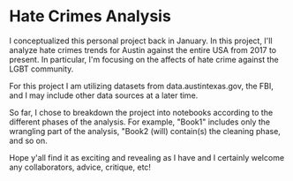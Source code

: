 # Hate Crimes Analysis
I conceptualized this personal project back in January. In this project, I'll analyze hate crimes trends for Austin against the entire USA from 2017 to present. In particular, I'm focusing on the affects of hate crime against the LGBT community.  

For this project I am utilizing datasets from data.austintexas.gov, the FBI, and I may include other data sources at a later time. 

So far, I chose to breakdown the project into notebooks according to the different phases of the analysis. For example, "Book1" includes only the wrangling part of the analysis, "Book2 (will) contain(s) the cleaning phase, and so on. 

Hope y'all find it as exciting and revealing as I have and I certainly welcome any collaborators, advice, critique, etc!
